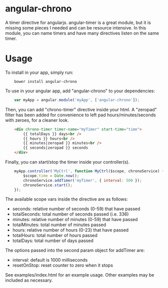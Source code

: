 angular-chrono
==============

A timer directive for angularjs.  angular-timer is a great module,
but it is missing some pieces I needed and can be resource intensive.
In this module, you can name timers and have many directives listen on
the same timer.

Usage
==============

To install in your app, simply run:

```
    bower install angular-chrono
```

To use in your angular app, add "angular-chrono" to your dependencies:

```javascript
    var myApp = angular.module('myApp', ['angular-chrono']);
```

Then, you can add "chrono-timer" directive inside your html.
A "zeropad" filter has been added for convenience to left pad
hours/minutes/seconds with zeroes, for a cleaner look.

```html
    <div chrono-timer timer-name="myTimer" start-time="time">
        {{ totalDays }} days<br />
        {{ hours }} hours<br />
        {{ minutes|zeropad }} minutes<br />
        {{ seconds|zeropad }} seconds
    </div>
```

Finally, you can start/stop the timer inside your controller(s).

```javascript
    myApp.controller('MyCtrl', function MyCtrl($scope, chronoService) {
        $scope.time = Date.now();
        chronoService.addTimer('myTimer', { interval: 500 });
        chronoService.start();
    });
```

The available scope vars inside the directive are as follows:
+ seconds: relative number of seconds (0-59) that have passed
+ totalSeconds: total number of seconds passed (i.e. 336)
+ minutes: relative number of minutes (0-59) that have passed
+ totalMinutes: total number of minutes passed
+ hours: relative number of hours (0-23) that have passed
+ totalHours: total number of hours passed
+ totalDays: total number of days passed

The options passed into the second param object for addTimer are:
+ interval: default is 1000 milliseconds
+ resetOnStop: reset counter to zero when it stops

See examples/index.html for an example usage.  Other examples
may be included as necessary.
